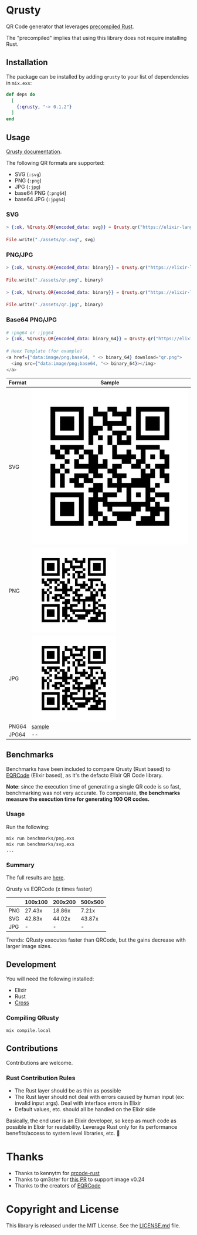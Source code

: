 # Qrusty

QR Code generator that leverages [precompiled Rust](https://github.com/philss/rustler_precompiled).

The "precompiled" implies that using this library does not require installing Rust.

## Installation

The package can be installed by adding `qrusty` to your list of dependencies in `mix.exs`:

```elixir
def deps do
  [
    {:qrusty, "~> 0.1.2"}
  ]
end
```

## Usage

[Qrusty documentation](https://hexdocs.pm/qrusty/Qrusty.html).

The following QR formats are supported:

- SVG (`:svg`)
- PNG (`:png`)
- JPG (`:jpg`)
- base64 PNG (`:png64`)
- base64 JPG (`:jpg64`)

### SVG

```elixir
> {:ok, %Qrusty.QR{encoded_data: svg}} = Qrusty.qr("https://elixir-lang.org/", :svg, size: 200)

File.write("./assets/qr.svg", svg)
```

### PNG/JPG

```elixir
> {:ok, %Qrusty.QR{encoded_data: binary}} = Qrusty.qr("https://elixir-lang.org/", :png, width: 200, height: 200)

File.write("./assets/qr.png", binary)

> {:ok, %Qrusty.QR{encoded_data: binary}} = Qrusty.qr("https://elixir-lang.org/", :jpg, width: 200, height: 200)

File.write("./assets/qr.jpg", binary)
```

### Base64 PNG/JPG

```elixir
# :png64 or :jpg64
> {:ok, %Qrusty.QR{encoded_data: binary_64}} = Qrusty.qr("https://elixir-lang.org/", :png64, width: 200, height: 200)

# Heex Template (for example)
<a href={"data:image/png;base64, " <> binary_64} download="qr.png">
  <img src={"data:image/png;base64, "<> binary_64}></img>
</a>
```

| Format | Sample                         |
| ------ | ------------------------------ |
| SVG    | ![ svg ](assets/qr.svg)        |
| PNG    | ![ png ](assets/qr.png)        |
| JPG    | ![ jpg ](assets/qr.jpg)        |
| PNG64  | [ sample ](assets/base65.html) |
| JPG64  | --                             |

## Benchmarks

Benchmarks have been included to compare Qrusty (Rust based) to [EQRCode](https://github.com/SiliconJungles/eqrcode) (Elixir based), as it's the defacto Elixir QR Code library.

**Note**: since the execution time of generating a single QR code is so fast, benchmarking was not very accurate. To compensate, **the benchmarks measure the execution time for generating 100 QR codes.**

### Usage

Run the following:

```
mix run benchmarks/png.exs
mix run benchmarks/svg.exs
...
```

### Summary

The full results are [here](/BENCHMARKS.md).

Qrusty vs EQRCode (x times faster)

|     | 100x100 | 200x200 | 500x500 |
| --- | ------- | ------- | ------- |
| PNG | 27.43x  | 18.86x  | 7.21x   |
| SVG | 42.83x  | 44.02x  | 43.87x  |
| JPG | -       | -       | -       |

Trends: QRusty executes faster than QRCode, but the gains decrease with larger image sizes.

## Development

You will need the following installed:

- Elixir
- Rust
- [Cross](https://github.com/cross-rs/cross)

### Compiling QRusty

```
mix compile.local
```

## Contributions

Contributions are welcome.

### Rust Contribution Rules

- The Rust layer should be as thin as possible
- The Rust layer should not deal with errors caused by human input (ex: invalid input args). Deal with interface errors in Elixir
- Default values, etc. should all be handled on the Elixir side

Basically, the end user is an Elixir developer, so keep as much code as possible in Elixir for readability. Leverage Rust only for its performance benefits/access to system level libraries, etc. 🙏

# Thanks

- Thanks to kennytm for [qrcode-rust](https://github.com/kennytm/qrcode-rust)
- Thanks to qm3ster for [this PR](https://github.com/qm3ster/qrcode-rust) to support image v0.24
- Thanks to the creators of [EQRCode](https://github.com/SiliconJungles/eqrcode)

# Copyright and License

This library is released under the MIT License. See the [LICENSE.md](/LICENSE.md) file.
